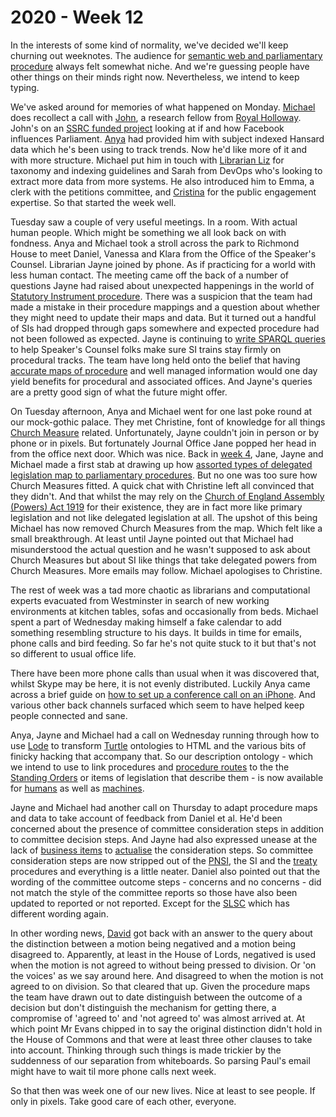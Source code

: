 # 2020 - Week 12

In the interests of some kind of normality, we've decided we'll keep churning out weeknotes. The audience for [semantic web and parliamentary procedure](https://www.slideshare.net/UKParliData/what-would-erskine-may-do) always felt somewhat niche. And we're guessing people have other things on their minds right now. Nevertheless, we intend to keep typing.

We've asked around for memories of what happened on Monday. [Michael](https://twitter.com/fantasticlife) does recollect a call with [John](https://twitter.com/jb_tweets), a research fellow from [Royal Holloway](https://www.royalholloway.ac.uk/). John's on an [SSRC funded project](https://www.ssrc.org/fellowships/view/social-media-and-democracy-research-grants/grantees/) looking at if and how Facebook influences Parliament. [Anya](https://twitter.com/bitten_) had provided him with subject indexed Hansard data which he's been using to track trends. Now he'd like more of it and with more structure. Michael put him in touch with [Librarian Liz](https://twitter.com/greensideknits) for taxonomy and indexing guidelines and Sarah from DevOps who's looking to extract more data from more systems. He also introduced him to Emma, a clerk with the petitions committee, and [Cristina](https://twitter.com/estrangeirada) for the public engagement expertise. So that started the week well.

Tuesday saw a couple of very useful meetings. In a room. With actual human people. Which might be something we all look back on with fondness. Anya and Michael took a stroll across the park to Richmond House to meet Daniel, Vanessa and Klara from the Office of the Speaker's Counsel. Librarian Jayne joined by phone. As if practicing for a world with less human contact. The meeting came off the back of a number of questions Jayne had raised about unexpected happenings in the world of [Statutory Instrument procedure](https://ukparliament.github.io/ontologies/procedure/procedure-ontology.html#flowcharts). There was a suspicion that the team had made a mistake in their procedure mappings and a question about whether they might need to update their maps and data. But it turned out a handful of SIs had dropped through gaps somewhere and expected procedure had not been followed as expected. Jayne is continuing to [write SPARQL queries](https://ukparliament.github.io/ontologies/procedure/meta/queries/) to help Speaker's Counsel folks make sure SI trains stay firmly on procedural tracks. The team have long held onto the belief that having [accurate maps of procedure](https://ukparliament.github.io/ontologies/procedure/procedure-ontology.html#flowcharts) and well managed information would one day yield benefits for procedural and associated offices. And Jayne's queries are a pretty good sign of what the future might offer.

On Tuesday afternoon, Anya and Michael went for one last poke round at our mock-gothic palace. They met Christine, font of knowledge for all things [Church Measure](https://www.parliament.uk/site-information/glossary/church-of-england-measures/) related. Unfortunately, Jayne couldn't join in person or by phone or in pixels. But fortunately Journal Office Jane popped her head in from the office next door. Which was nice. Back in [week 4](https://ukparliament.github.io/ontologies/meta/weeknotes/2020/04/), Jane, Jayne and Michael made a first stab at drawing up how [assorted types of delegated legislation map to parliamentary procedures](https://github.com/ukparliament/ontologies/blob/master/legislation/delegated-legislation/delegated-legislation.pdf). But no one was too sure how Church Measures fitted. A quick chat with Christine left all convinced that they didn't. And that whilst the may rely on the [Church of England Assembly (Powers) Act 1919](http://www.legislation.gov.uk/ukpga/Geo5/9-10/76/contents) for their existence, they are in fact more like primary legislation and not like delegated legislation at all. The upshot of this being Michael has now removed Church Measures from the map. Which felt like a small breakthrough. At least until Jayne pointed out that Michael had misunderstood the actual question and he wasn't supposed to ask about Church Measures but about SI like things that take delegated powers from Church Measures. More emails may follow. Michael apologises to Christine.

The rest of week was a tad more chaotic as librarians and computational experts evacuated from Westminster in search of new working environments at kitchen tables, sofas and occasionally from beds. Michael spent a part of Wednesday making himself a fake calendar to add something resembling structure to his days. It builds in time for emails, phone calls and bird feeding. So far he's not quite stuck to it but that's not so different to usual office life.

There have been more phone calls than usual when it was discovered that, whilst Skype may be here, it is not evenly distributed. Luckily Anya came across a brief guide on [how to set up a conference call on an iPhone](https://support.bell.ca/Mobility/Smartphones_and_mobile_internet/How_to_set_up_a_conference_call_on_an_iPhone). And various other back channels surfaced which seem to have helped keep people connected and sane. 

Anya, Jayne and Michael had a call on Wednesday running through how to use [Lode](https://essepuntato.it/lode/) to transform [Turtle](https://en.wikipedia.org/wiki/Turtle_(syntax)) ontologies to HTML and the various bits of finicky hacking that accompany that. So our description ontology - which we intend to use to link procedures and [procedure routes](https://ukparliament.github.io/ontologies/procedure/procedure-ontology.html#d4e164) to the the [Standing Orders](http://standing-orders.herokuapp.com/) or items of legislation that describe them - is now available for [humans](https://ukparliament.github.io/ontologies/description/description-ontology.html) as well as [machines](https://ukparliament.github.io/ontologies/description/description-ontology.ttl).

Jayne and Michael had another call on Thursday to adapt procedure maps and data to take account of feedback from Daniel et al. He'd been concerned about the presence of committee consideration steps in addition to committee decision steps. And Jayne had also expressed unease at the lack of [business items](https://ukparliament.github.io/ontologies/procedure/procedure-ontology.html#d4e248) to [actualise](https://ukparliament.github.io/ontologies/procedure/procedure-ontology.html#d4e382) the consideration steps. So committee consideration steps are now stripped out of the [PNSI](https://ukparliament.github.io/ontologies/procedure/flowcharts/proposed-negative-sis/proposed-negative-sis.pdf), the SI and the [treaty](https://ukparliament.github.io/ontologies/procedure/flowcharts/crag-treaties/crag-treaties.pdf) procedures and everything is a little neater. Daniel also pointed out that the wording of the committee outcome steps - concerns and no concerns - did not match the style of the committee reports so those have also been updated to reported or not reported. Except for the [SLSC](https://committees.parliament.uk/committee/255/secondary-legislation-scrutiny-committee/) which has different wording again.

In other wording news, [David](https://twitter.com/clerkly) got back with an answer to the query about the distinction between a motion being negatived and a motion being disagreed to. Apparently, at least in the House of Lords, negatived is used when the motion is not agreed to without being pressed to division. Or 'on the voices' as we say around here. And disagreed to when the motion is not agreed to on division. So that cleared that up. Given the procedure maps the team have drawn out to date distinguish between the outcome of a decision but don't distinguish the mechanism for getting there, a compromise of 'agreed to' and 'not agreed to' was almost arrived at. At which point Mr Evans chipped in to say the original distinction didn't hold in the House of Commons and that were at least three other clauses to take into account. Thinking through such things is made trickier by the suddenness of our separation from whiteboards. So parsing Paul's email might have to wait til more phone calls next week.

So that then was week one of our new lives. Nice at least to see people. If only in pixels. Take good care of each other, everyone.